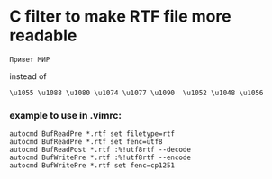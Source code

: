 # C filter to make RTF file more readable

```
Привет МИР 
```
instead of 

```
\u1055 \u1088 \u1080 \u1074 \u1077 \u1090  \u1052 \u1048 \u1056
```

### example to use in .vimrc:

```
autocmd BufReadPre *.rtf set filetype=rtf
autocmd BufReadPre *.rtf set fenc=utf8
autocmd BufReadPost *.rtf :%!utf8rtf --decode
autocmd BufWritePre *.rtf :%!utf8rtf --encode
autocmd BufWritePre *.rtf set fenc=cp1251
```
